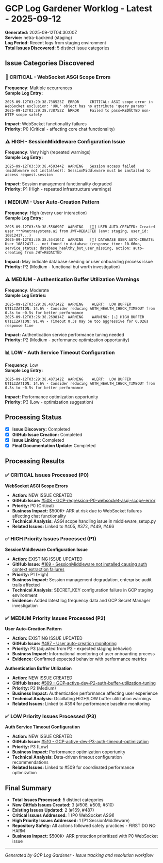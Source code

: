 # GCP Log Gardener Worklog - Latest - 2025-09-12

**Generated:** 2025-09-12T04:30:00Z  
**Service:** netra-backend (staging)  
**Log Period:** Recent logs from staging environment  
**Total Issues Discovered:** 5 distinct issue categories  

## Issue Categories Discovered

### 🚨 CRITICAL - WebSocket ASGI Scope Errors
**Frequency:** Multiple occurrences  
**Sample Log Entry:**
```
2025-09-12T03:29:38.738525Z  ERROR     CRITICAL: ASGI scope error in WebSocket exclusion: 'URL' object has no attribute 'query_params'
2025-09-12T03:29:38.738752Z  ERROR     Failed to pass=REDACTED non-HTTP scope safely
```
**Impact:** WebSocket functionality failures  
**Priority:** P0 (Critical - affecting core chat functionality)

### ⚠️ HIGH - SessionMiddleware Configuration Issue
**Frequency:** Very high (repeated warnings)  
**Sample Log Entry:**
```
2025-09-12T03:30:38.450344Z  WARNING   Session access failed (middleware not installed?): SessionMiddleware must be installed to access request.session
```
**Impact:** Session management functionality degraded  
**Priority:** P1 (High - repeated infrastructure warnings)

### ℹ️ MEDIUM - User Auto-Creation Pattern
**Frequency:** High (every user interaction)  
**Sample Log Entry:**
```
2025-09-12T03:30:38.556690Z  WARNING   [🔑] USER AUTO-CREATED: Created user ***@netrasystems.ai from JWT=REDACTED (env: staging, user_id: 10812417...)
2025-09-12T03:30:38.554104Z  WARNING   [🔑] DATABASE USER AUTO-CREATE: User 10812417... not found in database (response_time: 10.66ms, service_status: database_healthy_but_user_missing, action: auto-creating from JWT=REDACTED
```
**Impact:** May indicate database seeding or user onboarding process issue  
**Priority:** P2 (Medium - functional but worth investigation)

### ⚠️ MEDIUM - Authentication Buffer Utilization Warnings
**Frequency:** Moderate  
**Sample Log Entries:**
```
2025-09-12T03:29:38.407142Z  WARNING    ALERT:  LOW BUFFER UTILIZATION: 14.6% - Consider reducing AUTH_HEALTH_CHECK_TIMEOUT from 0.3s to ~0.5s for better performance
2025-09-12T03:26:38.269814Z  WARNING    WARNING: [⚠️] HIGH BUFFER UTILIZATION: 91.4% - Timeout 0.3s may be too aggressive for 0.026s response time
```
**Impact:** Authentication service performance tuning needed  
**Priority:** P2 (Medium - performance optimization opportunity)

### 📊 LOW - Auth Service Timeout Configuration
**Frequency:** Low  
**Sample Log Entry:**
```
2025-09-12T03:29:38.407142Z  WARNING    ALERT:  LOW BUFFER UTILIZATION: 14.6% - Consider reducing AUTH_HEALTH_CHECK_TIMEOUT from 0.3s to ~0.5s for better performance
```
**Impact:** Performance optimization opportunity  
**Priority:** P3 (Low - optimization suggestion)

## Processing Status
- [x] **Issue Discovery:** Completed
- [x] **GitHub Issue Creation:** Completed
- [x] **Issue Linking:** Completed
- [x] **Final Documentation Update:** Completed

## Processing Results

### ✅ CRITICAL Issues Processed (P0)
**WebSocket ASGI Scope Errors**
- **Action:** NEW ISSUE CREATED
- **GitHub Issue:** [#508 - GCP-regression-P0-websocket-asgi-scope-error](https://github.com/netra-systems/netra-apex/issues/508)
- **Priority:** P0 (Critical)
- **Business Impact:** $500K+ ARR at risk due to WebSocket failures affecting chat functionality
- **Technical Analysis:** ASGI scope handling issue in middleware_setup.py
- **Related Issues:** Linked to #405, #372, #449, #466

### ✅ HIGH Priority Issues Processed (P1) 
**SessionMiddleware Configuration Issue**
- **Action:** EXISTING ISSUE UPDATED
- **GitHub Issue:** [#169 - SessionMiddleware not installed causing auth context extraction failures](https://github.com/netra-systems/netra-apex/issues/169)  
- **Priority:** P1 (High)
- **Business Impact:** Session management degradation, enterprise audit trails affected
- **Technical Analysis:** SECRET_KEY configuration failure in GCP staging environment
- **Evidence:** Added latest log frequency data and GCP Secret Manager investigation

### ✅ MEDIUM Priority Issues Processed (P2)
**User Auto-Creation Pattern**
- **Action:** EXISTING ISSUE UPDATED
- **GitHub Issue:** [#487 - User auto-creation monitoring](https://github.com/netra-systems/netra-apex/issues/487)
- **Priority:** P3 (adjusted from P2 - expected staging behavior)  
- **Business Impact:** Informational monitoring of user onboarding process
- **Evidence:** Confirmed expected behavior with performance metrics

**Authentication Buffer Utilization**
- **Action:** NEW ISSUE CREATED
- **GitHub Issue:** [#509 - GCP-active-dev-P2-auth-buffer-utilization-tuning](https://github.com/netra-systems/netra-apex/issues/509)
- **Priority:** P2 (Medium)
- **Business Impact:** Authentication performance affecting user experience
- **Technical Analysis:** Oscillating HIGH/LOW buffer utilization warnings
- **Related Issues:** Linked to #394 for performance baseline monitoring

### ✅ LOW Priority Issues Processed (P3)
**Auth Service Timeout Configuration**
- **Action:** NEW ISSUE CREATED  
- **GitHub Issue:** [#510 - GCP-active-dev-P3-auth-timeout-optimization](https://github.com/netra-systems/netra-apex/issues/510)
- **Priority:** P3 (Low)
- **Business Impact:** Performance optimization opportunity
- **Technical Analysis:** Data-driven timeout configuration recommendations
- **Related Issues:** Linked to #509 for coordinated performance optimization

## Final Summary
- **Total Issues Processed:** 5 distinct categories
- **New GitHub Issues Created:** 3 (#508, #509, #510)
- **Existing Issues Updated:** 2 (#169, #487)
- **Critical Issues Addressed:** 1 (P0 WebSocket ASGI)
- **High Priority Issues Addressed:** 1 (P1 SessionMiddleware)
- **Repository Safety:** All actions followed safety practices - FIRST DO NO HARM
- **Business Impact:** $500K+ ARR protection prioritized with P0 WebSocket issue

---
*Generated by GCP Log Gardener - Issue tracking and resolution workflow*